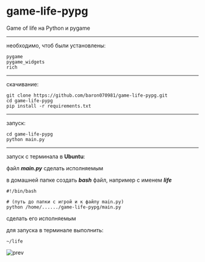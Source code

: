 
# game-life-pypg
Game of life на Python и pygame

----

необходимо, чтоб были установлены:
```
pygame
pygame_widgets
rich
```

---

скачивание:
```
git clone https://github.com/baron070981/game-life-pypg.git
cd game-life-pypg
pip install -r requirements.txt
```

---

запуск:
```
cd game-life-pypg
python main.py
```

---

запуск с терминала в  **Ubuntu**:

файл  **_main.py_**  сделать исполняемым

в домашней папке создать  **_bash_**  файл, например с именем **_life_**
```
#!/bin/bash

# (путь до папки с игрой и к файлу main.py) 
python /home/....../game-life-pypg/main.py
```
сделать его исполняемым

для запуска в терминале выполнить:
```
~/life
```

![prev](https://github.com/baron070981/game-life-pypg/assets/42312687/d88d7811-6170-44af-9527-354c86c47160)



